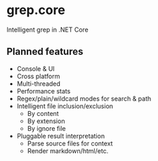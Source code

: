 # grep.core
Intelligent grep in .NET Core

## Planned features
* Console & UI
* Cross platform
* Multi-threaded
* Performance stats
* Regex/plain/wildcard modes for search & path
* Intelligent file inclusion/exclusion
  * By content
  * By extension
  * By ignore file
* Pluggable result interpretation
  * Parse source files for context
  * Render markdown/html/etc.